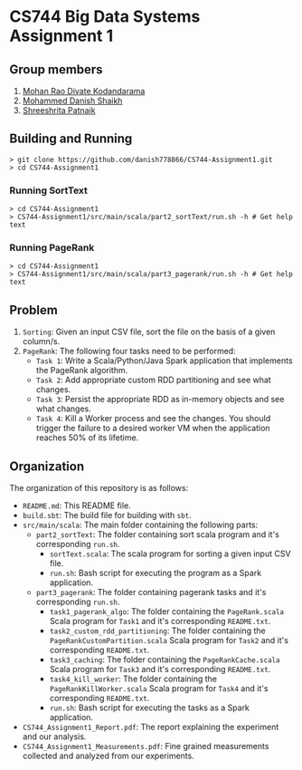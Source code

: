# CS744 Big Data Systems Assignment 1

## Group members
1. [Mohan Rao Divate Kodandarama](https://github.com/divatekodand)
2. [Mohammed Danish Shaikh](https://github.com/danish778866)
3. [Shreeshrita Patnaik](https://github.com/Shreeshrita)

## Building and Running
```
> git clone https://github.com/danish778866/CS744-Assignment1.git
> cd CS744-Assignment1
```

### Running SortText
```
> cd CS744-Assignment1
> CS744-Assignment1/src/main/scala/part2_sortText/run.sh -h # Get help text
```

### Running PageRank
```
> cd CS744-Assignment1
> CS744-Assignment1/src/main/scala/part3_pagerank/run.sh -h # Get help text
```

## Problem
1. `Sorting`: Given an input CSV file, sort the file on the basis of a given column/s.
2. `PageRank`: The following four tasks need to be performed:
      * `Task 1`: Write a Scala/Python/Java Spark application that implements the PageRank algorithm.
      * `Task 2`: Add appropriate custom RDD partitioning and see what changes.
      * `Task 3`: Persist the appropriate RDD as in-memory objects and see what changes.
      * `Task 4`: Kill a Worker process and see the changes. You should trigger the failure to a desired worker VM when the application reaches 50% of its lifetime.

## Organization
The organization of this repository is as follows:
* `README.md`: This README file.
* `build.sbt`: The build file for building with `sbt`.
* `src/main/scala`: The main folder containing the following parts:
  - `part2_sortText`: The folder containing sort scala program and it's corresponding `run.sh`.
    + `sortText.scala`: The scala program for sorting a given input CSV file.
    + `run.sh`: Bash script for executing the program as a Spark application.
  - `part3_pagerank`: The folder containing pagerank tasks and it's corresponding `run.sh`.
    + `task1_pagerank_algo`: The folder containing the `PageRank.scala` Scala program for `Task1` and it's corresponding `README.txt`.
    + `task2_custom_rdd_partitioning`: The folder containing the `PageRankCustomPartition.scala` Scala program for `Task2` and it's corresponding `README.txt`.
    + `task3_caching`: The folder containing the `PageRankCache.scala` Scala program for `Task3` and it's corresponding `README.txt`.
    + `task4_kill_worker`: The folder containing the `PageRankKillWorker.scala` Scala program for `Task4` and it's corresponding `README.txt`.
    + `run.sh`: Bash script for executing the tasks as a Spark application.
* `CS744_Assignment1_Report.pdf`: The report explaining the experiment and our analysis.
* `CS744_Assignment1_Measurements.pdf`: Fine grained measurements collected and analyzed from our experiments.
